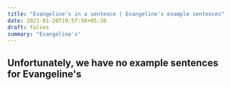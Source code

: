```yaml
---
title: "Evangeline's in a sentence | Evangeline's example sentences"
date: 2021-01-20T19:57:50+05:30
draft: falses
summary: "Evangeline's"
---
```

## Unfortunately, we have no example sentences for Evangeline's                 
